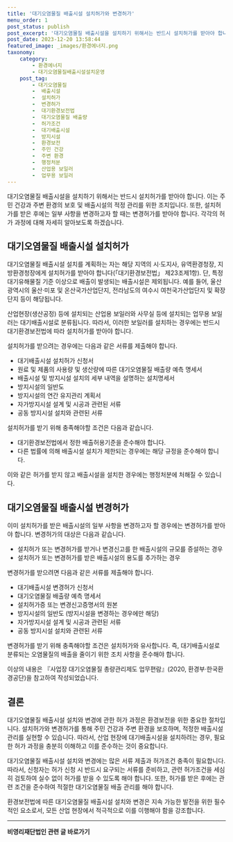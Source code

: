 ```yaml
---
title: '대기오염물질 배출시설 설치허가와 변경허가'
menu_order: 1
post_status: publish
post_excerpt: '대기오염물질 배출시설을 설치하기 위해서는 반드시 설치허가를 받아야 합니다. 이는 주민 건강과 주변 환경의 보호 및 배출시설의 적정 관리를 위한 조치입니다. 또한, 설치허가를 받은 후에는 일부 사항을 변경하고자 할 때는 변경허가를 받아야 합니다. 각각의 허가 과정에 대해 자세히 알아보도록 하겠습니다.'
post_date: 2023-12-20 13:58:44
featured_image: _images/환경에너지.png
taxonomy:
    category:
        - 환경에너지
        - 대기오염물질배출시설설치운영
    post_tag:
        - 대기오염물질
        -  배출시설
        -  설치허가
        -  변경허가
        -  대기환경보전법
        -  대기오염물질 배출량
        -  허가조건
        -  대기배출시설
        -  방지시설
        -  환경보전
        -  주민 건강
        -  주변 환경
        -  행정처분
        -  산업용 보일러
        -  업무용 보일러
---
```



대기오염물질 배출시설을 설치하기 위해서는 반드시 설치허가를 받아야 합니다. 이는 주민 건강과 주변 환경의 보호 및 배출시설의 적정 관리를 위한 조치입니다. 또한, 설치허가를 받은 후에는 일부 사항을 변경하고자 할 때는 변경허가를 받아야 합니다. 각각의 허가 과정에 대해 자세히 알아보도록 하겠습니다.

## 대기오염물질 배출시설 설치허가

대기오염물질 배출시설 설치를 계획하는 자는 해당 지역의 시·도지사, 유역환경청장, 지방환경청장에게 설치허가를 받아야 합니다(「대기환경보전법」 제23조제1항). 단, 특정대기유해물질 기준 이상으로 배출이 발생되는 배출시설은 제외됩니다. 예를 들어, 울산광역시의 울산·미포 및 온산국가산업단지, 전라남도의 여수시 여천국가산업단지 및 확장단지 등이 해당됩니다.

산업현장(생산공정) 등에 설치되는 산업용 보일러와 사무실 등에 설치되는 업무용 보일러는 대기배출시설로 분류됩니다. 따라서, 이러한 보일러를 설치하는 경우에는 반드시 대기환경보전법에 따라 설치허가를 받아야 합니다.

설치허가를 받으려는 경우에는 다음과 같은 서류를 제출해야 합니다.
- 대기배출시설 설치허가 신청서
- 원료 및 제품의 사용량 및 생산량에 따른 대기오염물질 배출량 예측 명세서
- 배출시설 및 방지시설 설치의 세부 내역을 설명하는 설치명세서
- 방지시설의 일반도
- 방지시설의 연간 유지관리 계획서
- 자가방지시설 설계 및 시공과 관련된 서류
- 공동 방지시설 설치와 관련된 서류

설치허가를 받기 위해 충족해야할 조건은 다음과 같습니다.
- 대기환경보전법에서 정한 배출허용기준을 준수해야 합니다.
- 다른 법률에 의해 배출시설 설치가 제한되는 경우에는 해당 규정을 준수해야 합니다.

이와 같은 허가를 받지 않고 배출시설을 설치한 경우에는 행정처분에 처해질 수 있습니다.

## 대기오염물질 배출시설 변경허가

이미 설치허가를 받은 배출시설의 일부 사항을 변경하고자 할 경우에는 변경허가를 받아야 합니다. 변경허가의 대상은 다음과 같습니다.
- 설치허가 또는 변경허가를 받거나 변경신고를 한 배출시설의 규모를 증설하는 경우
- 설치허가 또는 변경허가를 받은 배출시설의 용도를 추가하는 경우

변경허가를 받으려면 다음과 같은 서류를 제출해야 합니다.
- 대기배출시설 변경허가 신청서
- 대기오염물질 배출량 예측 명세서
- 설치허가증 또는 변경신고증명서의 원본
- 방지시설의 일반도 (방지시설을 변경하는 경우에만 해당)
- 자가방지시설 설계 및 시공과 관련된 서류
- 공동 방지시설 설치와 관련된 서류

변경허가를 받기 위해 충족해야할 조건은 설치허가와 유사합니다. 즉, 대기배출시설로 분류되는 오염물질의 배출을 줄이기 위한 조치 사항을 준수해야 합니다.

이상의 내용은 『사업장 대기오염물질 총량관리제도 업무편람』(2020, 환경부·한국환경공단)을 참고하여 작성되었습니다.

## 결론

대기오염물질 배출시설 설치와 변경에 관한 허가 과정은 환경보전을 위한 중요한 절차입니다. 설치허가와 변경허가를 통해 주민 건강과 주변 환경을 보호하며, 적정한 배출시설 관리를 실현할 수 있습니다. 따라서, 산업 현장에 대기배출시설을 설치하려는 경우, 필요한 허가 과정을 충분히 이해하고 이를 준수하는 것이 중요합니다.

대기오염물질 배출시설 설치와 변경에는 많은 서류 제출과 허가조건 충족이 필요합니다. 따라서, 신청자는 허가 신청 시 반드시 요구되는 서류를 준비하고, 관련 허가조건을 세심히 검토하여 실수 없이 허가를 받을 수 있도록 해야 합니다. 또한, 허가를 받은 후에는 관련 조건을 준수하여 적절한 대기오염물질 배출 관리를 해야 합니다.

환경보전법에 따른 대기오염물질 배출시설 설치와 변경은 지속 가능한 발전을 위한 필수적인 요소로서, 모든 산업 현장에서 적극적으로 이를 이행해야 함을 강조합니다.
<!-- wp:separator -->
<hr class="wp-block-separator has-alpha-channel-opacity"/>
<!-- /wp:separator -->

<!-- wp:group {"backgroundColor":"base","layout":{"type":"constrained"}} -->
<div class="wp-block-group has-base-background-color has-background"><!-- wp:paragraph {"align":"center","fontSize":"medium"} -->
<p class="has-text-align-center has-large-font-size"><strong>비영리재단법인 관련 글 바로가기</strong></p>
<!-- /wp:paragraph -->


<!-- wp:latest-posts
{"categories":[{"id":27278,"count":19,"description":"","link":"https://uknowlaw.com/category/%eb%b9%84%ec%98%81%eb%a6%ac%ec%9e%ac%eb%8b%a8%eb%b2%95%ec%9d%b8/","name":"비영리재단법인","slug":"비영리재단법인","taxonomy":"category","parent":0,"meta":[],"_links":{"self":[{"href":"https://uknowlaw.com/wp-json/wp/v2/categories/27278"}],"collection":[{"href":"https://uknowlaw.com/wp-json/wp/v2/categories"}],"about":[{"href":"https://uknowlaw.com/wp-json/wp/v2/taxonomies/category"}],"wp:post_type":[{"href":"https://uknowlaw.com/wp-json/wp/v2/posts?categories=27278"}],"curies":[{"name":"wp","href":"https://api.w.org/{rel}","templated":true}]}}],"postsToShow":100,"excerptLength":28,"postLayout":"grid","columns":2,"featuredImageAlign":"left","featuredImageSizeSlug":"large","fontSize":"small"} /--></div>
<!-- /wp:group -->